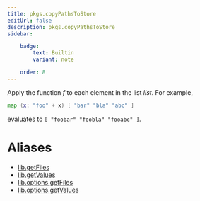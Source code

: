 ```yaml
---
title: pkgs.copyPathsToStore
editUrl: false
description: pkgs.copyPathsToStore
sidebar:

    badge:
        text: Builtin
        variant: note

    order: 8
---
```


Apply the function *f* to each element in the list *list*. For
example,

```nix
map (x: "foo" + x) [ "bar" "bla" "abc" ]
```

evaluates to `[ "foobar" "foobla" "fooabc" ]`.


# Aliases

- [lib.getFiles](/nix-doc-comments/reference/lib/lib-getfiles)
- [lib.getValues](/nix-doc-comments/reference/lib/lib-getvalues)
- [lib.options.getFiles](/nix-doc-comments/reference/lib/options/lib-options-getfiles)
- [lib.options.getValues](/nix-doc-comments/reference/lib/options/lib-options-getvalues)


